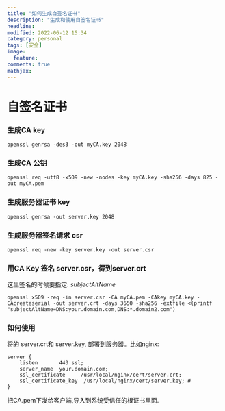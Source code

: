 ```yaml
---
title: "如何生成自签名证书"
description: "生成和使用自签名证书"
headline:
modified: 2022-06-12 15:34
category: personal
tags: [安全]
image:
  feature:
comments: true
mathjax:
---
```



# 自签名证书

### 生成CA key
```shell
openssl genrsa -des3 -out myCA.key 2048
```

### 生成CA 公钥
```shell
openssl req -utf8 -x509 -new -nodes -key myCA.key -sha256 -days 825 -out myCA.pem
```

### 生成服务器证书 key
```shell
openssl genrsa -out server.key 2048
```

### 生成服务器签名请求 csr
```shell
openssl req -new -key server.key -out server.csr
```

### 用CA Key 签名 server.csr，得到server.crt

这里签名的时候要指定: *subjectAltName*
```shell
openssl x509 -req -in server.csr -CA myCA.pem -CAkey myCA.key -CAcreateserial -out server.crt -days 3650 -sha256 -extfile <(printf "subjectAltName=DNS:your.domain.com,DNS:*.domain2.com")
```

### 如何使用
将的 server.crt和 server.key, 部署到服务器。比如nginx:
```nginx
server {
    listen       443 ssl;
    server_name  your.domain.com;
    ssl_certificate     /usr/local/nginx/cert/server.crt;  
    ssl_certificate_key  /usr/local/nginx/cert/server.key; # 
}
```
把CA.pem下发给客户端,导入到系统受信任的根证书里面.
